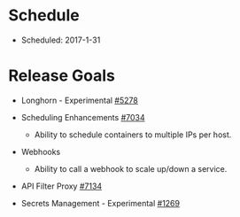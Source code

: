 # Schedule

* Scheduled: 2017-1-31

# Release Goals

* Longhorn - Experimental [#5278](https://github.com/rancher/rancher/issues/5278)
 
* Scheduling Enhancements [#7034](https://github.com/rancher/rancher/issues/7034)

  * Ability to schedule containers to multiple IPs per host.

* Webhooks
  * Ability to call a webhook to scale up/down a service.

* API Filter Proxy [#7134](https://github.com/rancher/rancher/issues/7134)

* Secrets Management - Experimental [#1269](https://github.com/rancher/rancher/issues/1269)